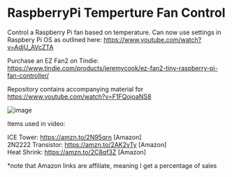 # RaspberryPi Temperture Fan Control
Control a Raspberry Pi fan based on temperature. Can now use settings in Raspbery Pi OS as outlined here: https://www.youtube.com/watch?v=AdjU_AVcZTA

Purchase an EZ Fan2 on Tindie: https://www.tindie.com/products/jeremycook/ez-fan2-tiny-raspberry-pi-fan-controller/

Repository contains accompanying material for https://www.youtube.com/watch?v=F1FQojoaNS8

![image](temp.jpg)

Items used in video:

ICE Tower: https://amzn.to/2N95qrn [Amazon]  
2N2222 Transistor: https://amzn.to/2AK2vTy [Amazon]  
Heat Shrink: https://amzn.to/2C8qf3Z [Amazon]  

*note that Amazon links are affiliate, meaning I get a percentage of sales
